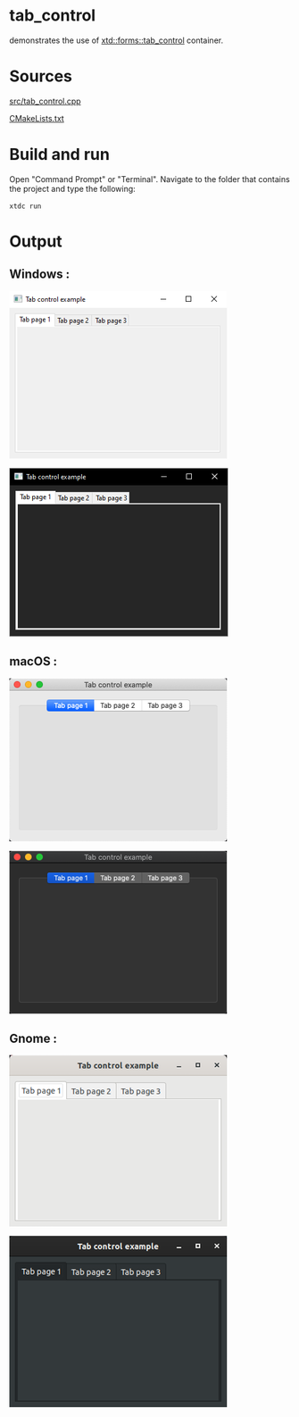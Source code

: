 # tab_control

demonstrates the use of [xtd::forms::tab_control](../../../src/xtd_forms/include/xtd/forms/tab_control.hpp) container.

# Sources

[src/tab_control.cpp](src/tab_control.cpp)

[CMakeLists.txt](CMakeLists.txt)

# Build and run

Open "Command Prompt" or "Terminal". Navigate to the folder that contains the project and type the following:

```shell
xtdc run
```

# Output

## Windows :

![Screenshot](../../../docs/pictures/examples/tab_control_w.png)

![Screenshot](../../../docs/pictures/examples/tab_control_wd.png)

## macOS :

![Screenshot](../../../docs/pictures/examples/tab_control_m.png)

![Screenshot](../../../docs/pictures/examples/tab_control_md.png)

## Gnome :

![Screenshot](../../../docs/pictures/examples/tab_control_g.png)

![Screenshot](../../../docs/pictures/examples/tab_control_gd.png)
